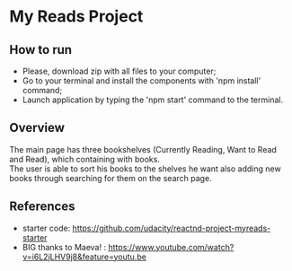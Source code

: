 # My Reads Project

## How to run

* Please, download zip with all files to your computer;
* Go to your terminal and install the components with 'npm install' command;
* Launch application by typing the 'npm start' command to the terminal.

## Overview

The main page has three bookshelves (Currently Reading, Want to Read and Read), which containing with books.        
The user is able to sort his books to the shelves he want also adding new books through searching for them on the search page.

## References

* starter code: https://github.com/udacity/reactnd-project-myreads-starter
* BIG thanks to Maeva! : https://www.youtube.com/watch?v=i6L2jLHV9j8&feature=youtu.be
